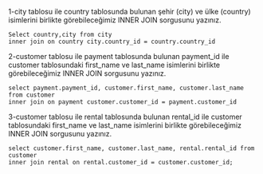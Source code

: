 
1-city tablosu ile country tablosunda bulunan şehir (city) ve ülke (country) isimlerini birlikte görebileceğimiz INNER JOIN sorgusunu yazınız.
  
    Select country,city from city
    inner join on country city.country_id = country.country_id

2-customer tablosu ile payment tablosunda bulunan payment_id ile customer tablosundaki first_name ve last_name isimlerini birlikte görebileceğimiz INNER JOIN sorgusunu yazınız.
  
    select payment.payment_id, customer.first_name, customer.last_name from customer
    inner join on payment customer.customer_id = payment.customer_id

3-customer tablosu ile rental tablosunda bulunan rental_id ile customer tablosundaki first_name ve last_name isimlerini birlikte görebileceğimiz INNER JOIN sorgusunu yazınız.
  
    select customer.first_name, customer.last_name, rental.rental_id from customer
    inner join rental on rental.customer_id = customer.customer_id;
